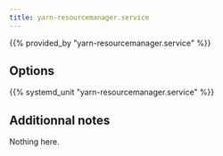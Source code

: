```yaml
---
title: yarn-resourcemanager.service
---
```


{{% provided_by "yarn-resourcemanager.service" %}}

## Options

{{% systemd_unit "yarn-resourcemanager.service" %}}

## Additionnal notes

Nothing here.